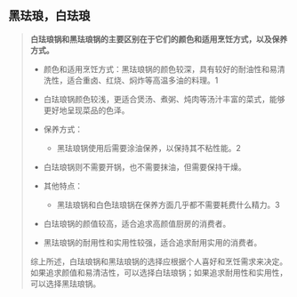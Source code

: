 

## 黑珐琅，白珐琅



> **白珐琅锅和黑珐琅锅的主要区别在于它们的颜色和适用烹饪方式，以及保养方式。**
>
> - 颜色和适用烹饪方式：黑珐琅锅的颜色较深，具有较好的耐油性和易清洗性，适合重卤、红烧、焖炸等高温多油的料理。1
>
> - 白珐琅锅颜色较浅，更适合煲汤、煮粥、炖肉等汤汁丰富的菜式，能够更好地呈现菜品的色泽。
> - 保养方式：
>   - 黑珐琅锅使用后需要涂油保养，以保持其不粘性能。2
>
> - 白珐琅锅则不需要开锅，也不需要抹油，但需要保持干燥。
> - 其他特点：
>   - 黑珐琅锅和白色珐琅锅在保养方面几乎都不需要耗费什么精力。3
>
> - 白珐琅锅的颜值较高，适合追求高颜值厨房的消费者。
> - 黑珐琅锅的耐用性和实用性较强，适合追求耐用实用的消费者。
>
> 综上所述，白珐琅锅和黑珐琅锅的选择应根据个人喜好和烹饪需求来决定。如果追求颜值和易清洁性，可以选择白珐琅锅；如果追求耐用性和实用性，可以选择黑珐琅锅。